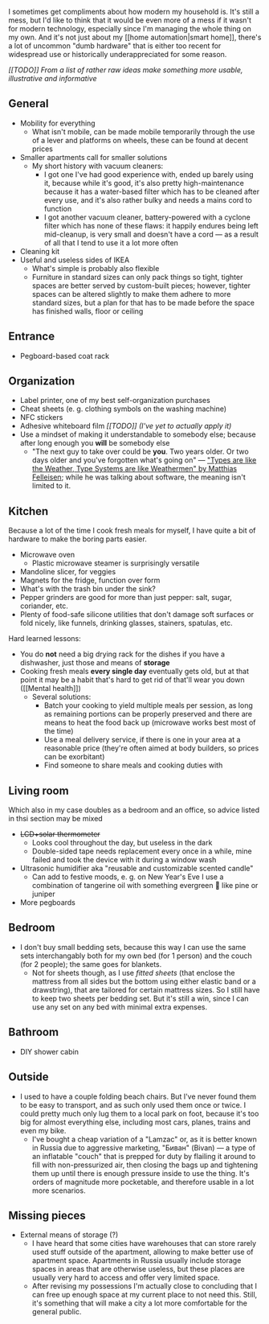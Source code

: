 ---
---

I sometimes get compliments about how modern my household is. It's still a mess, but I'd like to think that it would be even more of a mess if it wasn't for modern technology, especially since I'm managing the whole thing on my own. And it's not just about my [[home automation|smart home]], there's a lot of uncommon "dumb hardware" that is either too recent for widespread use or historically underappreciated for some reason.

_[[TODO]] From a list of rather raw ideas make something more usable, illustrative and informative_

## General

* Mobility for everything
  * What isn't mobile, can be made mobile temporarily through the use of a lever and platforms on wheels, these can be found at decent prices
* Smaller apartments call for smaller solutions
  * My short history with vacuum cleaners:
      * I got one I've had good experience with, ended up barely using it, because while it's good, it's also pretty high-maintenance because it has a water-based filter which has to be cleaned after every use, and it's also rather bulky and needs a mains cord to function
      * I got another vacuum cleaner, battery-powered with a cyclone filter which has none of these flaws: it happily endures being left mid-cleanup, is very small and doesn't have a cord — as a result of all that I tend to use it a lot more often
* Cleaning kit
* Useful and useless sides of IKEA
  * What's simple is probably also flexible
  * Furniture in standard sizes can only pack things so tight, tighter spaces are better served by custom-built pieces; however, tighter spaces can be altered slightly to make them adhere to more standard sizes, but a plan for that has to be made before the space has finished walls, floor or ceiling

## Entrance

* Pegboard-based coat rack

## Organization

* Label printer, one of my best self-organization purchases
* Cheat sheets (e. g. clothing symbols on the washing machine)
* NFC stickers
* Adhesive whiteboard film _[[TODO]] (I've yet to actually apply it)_
* Use a mindset of making it understandable to somebody else; because after long enough you **will** be somebody else
  * "The next guy to take over could be **you**. Two years older. Or two days older and you've forgotten what's going on" — ["Types are like the Weather, Type Systems are like Weathermen" by Matthias Felleisen](https://www.youtube.com/watch?v=XTl7Jn_kmio); while he was talking about software, the meaning isn't limited to it.

## Kitchen

Because a lot of the time I cook fresh meals for myself, I have quite a bit of hardware to make the boring parts easier.

* Microwave oven
  * Plastic microwave steamer is surprisingly versatile
* Mandoline slicer, for veggies
* Magnets for the fridge, function over form
* What's with the trash bin under the sink?
* Pepper grinders are good for more than just pepper: salt, sugar, coriander, etc.
* Plenty of food-safe silicone utilities that don't damage soft surfaces or fold nicely, like funnels, drinking glasses, stainers, spatulas, etc.

Hard learned lessons:

* You do **not** need a big drying rack for the dishes if you have a dishwasher, just those and means of **storage**
* Cooking fresh meals **every single day** eventually gets old, but at that point it may be a habit that's hard to get rid of that'll wear you down ([[Mental health]])
    * Several solutions:
        * Batch your cooking to yield multiple meals per session, as long as remaining portions can be properly preserved and there are means to heat the food back up (microwave works best most of the time)
        * Use a meal delivery service, if there is one in your area at a reasonable price (they're often aimed at body builders, so prices can be exorbitant)
        * Find someone to share meals and cooking duties with

## Living room

Which also in my case doubles as a bedroom and an office, so advice listed in thsi section may be mixed

* ~~LCD+solar thermometer~~
  * Looks cool throughout the day, but useless in the dark
  * Double-sided tape needs replacement every once in a while, mine failed and took the device with it during a window wash
* Ultrasonic humidifier aka "reusable and customizable scented candle"
  * Can add to festive moods, e. g. on New Year's Eve I use a combination of tangerine oil with something evergreen 🌲 like pine or juniper
* More pegboards

## Bedroom

* I don't buy small bedding sets, because this way I can use the same sets interchangably both for my own bed (for 1 person) and the couch (for 2 people); the same goes for blankets.
  * Not for sheets though, as I use _fitted sheets_ (that enclose the mattress from all sides but the bottom using either elastic band or a drawstring), that are tailored for certain mattress sizes. So I still have to keep two sheets per bedding set. But it's still a win, since I can use any set on any bed with minimal extra expenses.

## Bathroom

* DIY shower cabin

## Outside

* I used to have a couple folding beach chairs. But I've never found them to be easy to transport, and as such only used them once or twice. I could pretty much only lug them to a local park on foot, because it's too big for almost everything else, including most cars, planes, trains and even my bike.
  * I've bought a cheap variation of a "Lamzac" or, as it is better known in Russia due to aggressive marketing, "Биван" (Bivan) — a type of an inflatable "couch" that is prepped for duty by flailing it around to fill with non-pressurized air, then closing the bags up and tightening them up until there is enough pressure inside to use the thing. It's orders of magnitude more pocketable, and therefore usable in a lot more scenarios.

## Missing pieces

* External means of storage (?)
  * I have heard that some cities have warehouses that can store rarely used stuff outside of the apartment, allowing to make better use of apartment space. Apartments in Russia usually include storage spaces in areas that are otherwise useless, but these places are usually very hard to access and offer very limited space.
  * After revising my possessions I'm actually close to concluding that I can free up enough space at my current place to not need this. Still, it's something that will make a city a lot more comfortable for the general public.
